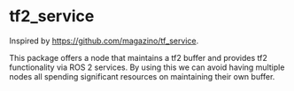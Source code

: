 # tf2_service

Inspired by https://github.com/magazino/tf_service.

This package offers a node that maintains a tf2 buffer and provides tf2 functionality via ROS 2 services. By using this we can avoid having multiple nodes all spending significant resources on maintaining their own buffer.
